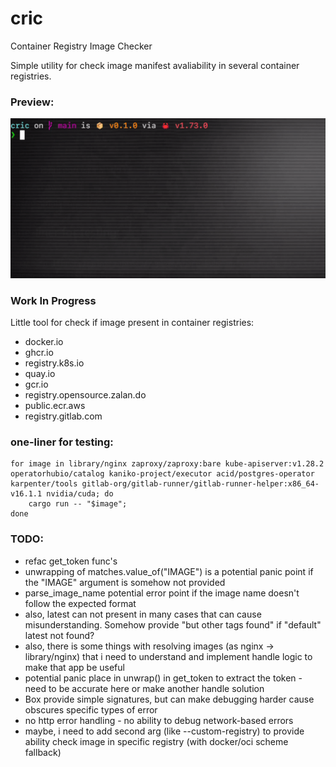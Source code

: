 # cric

Container Registry Image Checker

Simple utility for check image manifest avaliability in several container registries.

### Preview:
<p align="left">
    <img src="https://github.com/prot0s34/common-repo-stuff/blob/main/cric-preview.gif" alt="Example">
</p>

### Work In Progress

Little tool for check if image present in container registries:

 - docker.io
 - ghcr.io
 - registry.k8s.io
 - quay.io
 - gcr.io
 - registry.opensource.zalan.do
 - public.ecr.aws
 - registry.gitlab.com


### one-liner for testing: 
```
for image in library/nginx zaproxy/zaproxy:bare kube-apiserver:v1.28.2 operatorhubio/catalog kaniko-project/executor acid/postgres-operator karpenter/tools gitlab-org/gitlab-runner/gitlab-runner-helper:x86_64-v16.1.1 nvidia/cuda; do
    cargo run -- "$image";
done
```

### TODO:

- refac get_token func's 
- unwrapping of matches.value_of("IMAGE") is a potential panic point if the "IMAGE" argument is somehow not provided
- parse_image_name potential error point if the image name doesn't follow the expected format
- also, latest can not present in many cases that can cause misunderstanding. Somehow provide "but other tags found" if "default" latest not found?
- also, there is some things with resolving images (as nginx -> library/nginx) that i need to understand and implement handle logic to make that app be useful
- potential panic place in  unwrap() in get_token to extract the token - need to be accurate here or make another handle solution
- Box<dyn error> provide simple signatures, but can make debugging harder cause obscures specific types of error
- no http error handling - no ability to debug network-based errors 
- maybe, i need to add second arg (like --custom-registry) to provide ability check image in specific registry (with docker/oci scheme fallback)
